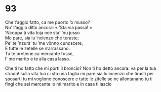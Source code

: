 # 93
  
Che t’aggio fatto, ca me puorto ’o musso?  
Nu’ t’aggio ditto ancora: « ’Sta via passa! »  
’Ncoppa â vita toja nce sta’ ’nu jusso  
Me pare, sia lu ’ncienzo che teraste;  
Pe’ te ’nzurà’ tu ’me vônno cunoscere,  
E tutte le zetelle se n’arrassano.  
Tu te pretiene ca mercante fusse,  
I’ me marito e te alla casa lasso.

Che ti ho fatto che mi porti il broncio?
Non ti ho detto ancora: va per la tua strada!
sulla vita tua ci sta una taglia
mi pare sia lo incenzo che tirasti
per sposarti tu mi vogliono conoscere
e tutte le zitelle se ne allontanano
tu ti fingi che sei mercante
io mi marito e in casa ti lascio

